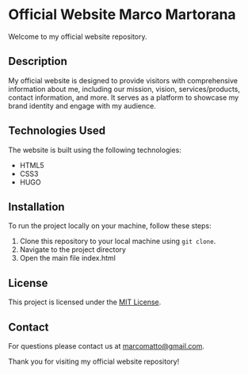 # Official Website Marco Martorana

Welcome to my official website repository.

## Description

My official website is designed to provide visitors with comprehensive information about me, including our mission, vision, services/products, contact information, and more. 
It serves as a platform to showcase my brand identity and engage with my audience.


## Technologies Used

The website is built using the following technologies:

- HTML5
- CSS3
- HUGO

## Installation

To run the project locally on your machine, follow these steps:

1. Clone this repository to your local machine using `git clone`.
2. Navigate to the project directory
3. Open the main file index.html

## License

This project is licensed under the [MIT License](LICENSE).

## Contact

For questions please contact us at [marcomatto@gmail.com](mailto:marcomatto@gmail).

Thank you for visiting my official website repository!


